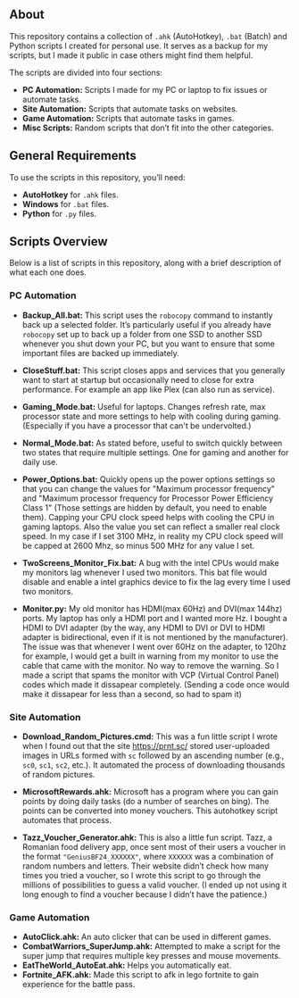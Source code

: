 ## About
This repository contains a collection of `.ahk` (AutoHotkey), `.bat` (Batch) and Python scripts I created for personal use. It serves as a backup for my scripts, but I made it public in case others might find them helpful.

The scripts are divided into four sections:

- **PC Automation:** Scripts I made for my PC or laptop to fix issues or automate tasks.
- **Site Automation:** Scripts that automate tasks on websites.
- **Game Automation:** Scripts that automate tasks in games.
- **Misc Scripts:** Random scripts that don’t fit into the other categories.

## General Requirements
To use the scripts in this repository, you’ll need:
- **AutoHotkey** for `.ahk` files.
- **Windows** for `.bat` files.
- **Python** for `.py` files.

## Scripts Overview
Below is a list of scripts in this repository, along with a brief description of what each one does.

### PC Automation
- **Backup_All.bat:** This script uses the `robocopy` command to instantly back up a selected folder. It’s particularly useful if you already have `robocopy` set up to back up a folder from one SSD to another SSD whenever you shut down your PC, but you want to ensure that some important files are backed up immediately.

- **CloseStuff.bat:** This script closes apps and services that you generally want to start at startup but occasionally need to close for extra performance. For example an app like Plex (can also run as service).

- **Gaming_Mode.bat:** Useful for laptops. Changes refresh rate, max processor state and more settings to help with cooling during gaming. (Especially if you have a processor that can't be undervolted.)
- **Normal_Mode.bat:** As stated before, useful to switch quickly between two states that require multiple settings. One for gaming and another for daily use.
  
- **Power_Options.bat:** Quickly opens up the power options settings so that you can change the values for "Maximum processor frequency" and "Maximum processor frequency for Processor Power Efficiency Class 1" (Those settings are hidden by default, you need to enable them). Capping your CPU clock speed helps with cooling the CPU in gaming laptops. Also the value you set can reflect a smaller real clock speed. In my case if I set 3100 MHz, in reality my CPU clock speed will be capped at 2600 Mhz, so minus 500 MHz for any value I set.
 
- **TwoScreens_Monitor_Fix.bat:** A bug with the intel CPUs would make my monitors lag whenever I used two monitors. This bat file would disable and enable a intel graphics device to fix the lag every time I used two monitors.

- **Monitor.py:** My old monitor has HDMI(max 60Hz) and DVI(max 144hz) ports. My laptop has only a HDMI port and I wanted more Hz. I bought a HDMI to DVI adapter (by the way, any HDMI to DVI or DVI to HDMI adapter is bidirectional, even if it is not mentioned by the manufacturer). The issue was that whenever I went over 60Hz on the adapter, to 120hz for example, I would get a built in warning from my monitor to use the cable that came with the monitor. No way to remove the warning. So I made a script that spams the monitor with VCP (Virtual Control Panel) codes which made it dissapear completely. (Sending a code once would make it dissapear for less than a second, so had to spam it)

### Site Automation
- **Download_Random_Pictures.cmd:** This was a fun little script I wrote when I found out that the site https://prnt.sc/ stored user-uploaded images in URLs formed with `sc` followed by an ascending number (e.g., `sc0`, `sc1`, `sc2`, etc.). It automated the process of downloading thousands of random pictures.
  
- **MicrosoftRewards.ahk:** Microsoft has a program where you can gain points by doing daily tasks (do a number of searches on bing). The points can be converted into money vouchers. This autohotkey script automates that process.
  
- **Tazz_Voucher_Generator.ahk:** This is also a little fun script. Tazz, a Romanian food delivery app, once sent most of their users a voucher in the format `"GeniusBF24_XXXXXX"`, where `XXXXXX` was a combination of random numbers and letters. Their website didn’t check how many times you tried a voucher, so I wrote this script to go through the millions of possibilities to guess a valid voucher. (I ended up not using it long enough to find a voucher because I didn’t have the patience.)

### Game Automation
- **AutoClick.ahk:** An auto clicker that can be used in different games.
- **CombatWarriors_SuperJump.ahk:** Attempted to make a script for the super jump that requires multiple key presses and mouse movements.
- **EatTheWorld_AutoEat.ahk:** Helps you automatically eat.
- **Fortnite_AFK.ahk:** Made this script to afk in lego fortnite to gain experience for the battle pass.
